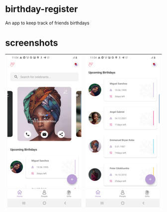 # birthday-register
An app to keep track of friends birthdays

# screenshots
|![screen-shot-3](img_one.jpg)     |![screen-shot-1](img_two.jpg)     |
|----------------------------------|----------------------------------|
